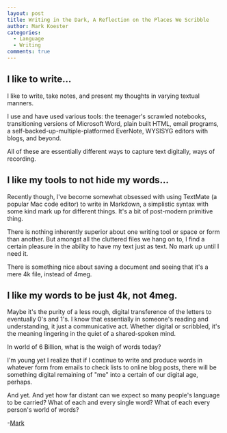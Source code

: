 ```yaml
---
layout: post
title: Writing in the Dark, A Reflection on the Places We Scribble
author: Mark Koester
categories:
  - Language
  - Writing
comments: true
---
```


## I like to write...

I like to write, take notes, and present my thoughts in varying textual manners. 

I use and have used various tools: the teenager's scrawled notebooks, transitioning versions of Microsoft Word, plain built HTML, email programs, a self-backed-up-multiple-platformed EverNote, WYSISYG editors with blogs, and beyond. 

All of these are essentially different ways to capture text digitally, ways of recording.

## I like my tools to not hide my words...

<!--more-->

Recently though, I've become somewhat obsessed with using TextMate (a popular Mac code editor) to write in Markdown, a simplistic syntax with some kind mark up for different things. It's a bit of post-modern primitive thing.

There is nothing inherently superior about one writing tool or space or form than another. But amongst all the cluttered files we hang on to, I find a certain pleasure in the ability to have my text just as text. No mark up until I need it. 

There is something nice about saving a document and seeing that it's a mere 4k file, instead of 4meg.

## I like my words to be just 4k, not 4meg. 

Maybe it's the purity of a less rough, digital transference of the letters to eventually 0's and 1's. I know that essentially in someone's reading and understanding, it just a communicative act. Whether digital or scribbled, it's the meaning lingering in the quiet of a shared-spoken mind. 

In world of 6 Billion, what is the weigh of words today? 

I'm young yet I realize that if I continue to write and produce words in whatever form from emails to check lists to online blog posts, there will be something digital remaining of "me" into a certain of our digital age, perhaps. 

And yet. And yet how far distant can we expect so many people's language to be carried? What of each and every single word? What of each every person's world of words?

-[Mark](http://github.com/markwk)